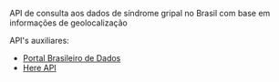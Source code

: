 API de consulta aos dados de síndrome gripal no Brasil com base em informações de geolocalização

API's auxiliares:

* [Portal Brasileiro de Dados](https://dados.gov.br/dataset/casos-nacionais/resource/30c7902e-fe02-4986-b69d-906ca4c2ec36)
* [Here API](https://developer.here.com/)
